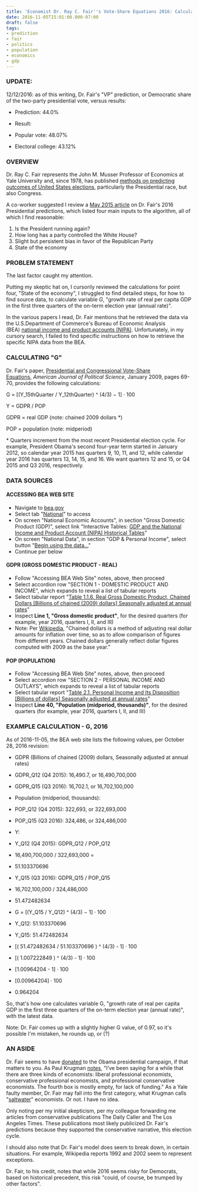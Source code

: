 ```yaml
---
title: 'Economist Dr. Ray C. Fair''s Vote-Share Equations 2016: Calculating Variable "G", For Non-Academics'
date: 2016-11-05T15:01:00.000-07:00
draft: false
tags: 
- prediction
- fair
- politics
- population
- economics
- gdp
---
```


### UPDATE:

12/12/2016: as of this writing, Dr. Fair's "VP" prediction, or Democratic share of the two-party presidential vote, versus results:

*   Prediction: 44.0%
*   Result: 

*   Popular vote: 48.07%
*   Electoral college: 43.12%

  

### OVERVIEW

Dr. Ray C. Fair represents the John M. Musser Professor of Economics at Yale University and, since 1978, has published [methods on predicting outcomes of United States elections](https://fairmodel.econ.yale.edu/vote2016/index2.htm), particularly the Presidential race, but also Congress.  
  
A co-worker suggested I review a [May 2015 article](http://www.latimes.com/opinion/op-ed/la-oe-0527-fair-election-prediction-20150527-story.html) on Dr. Fair's 2016 Presidential predictions, which listed four main inputs to the algorithm, all of which I find reasonable:  

1.  Is the President running again?
2.  How long has a party controlled the White House?
3.  Slight but persistent bias in favor of the Republican Party
4.  State of the economy

### PROBLEM STATEMENT

The last factor caught my attention.  

  

Putting my skeptic hat on, I cursorily reviewed the calculations for point four, "State of the economy", I struggled to find detailed steps, for how to find source data, to calculate variable _G_, "growth rate of real per capita GDP in the first three quarters of the on-term election year (annual rate)".  
  
In the various papers I read, Dr. Fair mentions that he retrieved the data via the U.S.Department of Commerce's Bureau of Economic Analysis (BEA) [national income and product accounts (NIPA)](https://en.wikipedia.org/wiki/National_Income_and_Product_Accounts). Unfortunately, in my cursory search, I failed to find specific instructions on how to retrieve the specific NIPA data from the BEA.  

### CALCULATING "G"

Dr. Fair's paper, [Presidential and Congressional Vote-Share Equations](https://fairmodel.econ.yale.edu/RAYFAIR/PDF/2007A.pdf), _American Journal of Political Science_, January 2009, pages 69-70, provides the following calculations:

  

G = \[(Y\_15thQuarter / Y\_12thQuarter) ^ (4/3) − 1\] · 100

  

Y = GDPR / POP

  

GDPR = real GDP (note: chained 2009 dollars \*)

  

POP = population (note: midperiod)

  

\* Quarters increment from the most recent Presidential election cycle. For example, President Obama's second four-year term started in January 2012, so calendar year 2015 has quarters 9, 10, 11, and 12, while calendar year 2016 has quarters 13, 14, 15, and 16. We want quarters 12 and 15, or Q4 2015 and Q3 2016, respectively.

### DATA SOURCES

#### ACCESSING BEA WEB SITE

*   Navigate to [bea.gov](https://www.bea.gov/)
*   Select tab "[National](https://www.bea.gov/national/index.htm)" to access 
*   On screen "National Economic Accounts", in section "Gross Domestic Product (GDP)", select link "Interactive Tables: [GDP and the National Income and Product Account (NIPA) Historical Tables](https://www.bea.gov/iTable/index_nipa.cfm)"
*   On screen "National Data", in section "GDP & Personal Income", select button "[Begin using the data...](https://www.bea.gov/iTable/iTableHTML.cfm?ReqID=9&step=1)"
*   Continue per below

#### **GDPR (GROSS DOMESTIC PRODUCT - REAL)**

*   Follow "Accessing BEA Web Site" notes, above, then proceed
*   Select accordion row "SECTION 1 - DOMESTIC PRODUCT AND INCOME", which expands to reveal a list of tabular reports
*   Select tabular report "[Table 1.1.6. Real Gross Domestic Product, Chained Dollars \[Billions of chained (2009) dollars\] Seasonally adjusted at annual rates](https://www.bea.gov/iTable/iTable.cfm?ReqID=9&step=1#reqid=9&step=3&isuri=1&903=6)"
*   Inspect **Line 1, "Gross domestic product"**, for the desired quarters (for example, year 2016, quarters I, II, and III)
*   Note: Per [Wikipedia](https://en.wikipedia.org/wiki/Chained_dollars), "Chained dollars is a method of adjusting real dollar amounts for inflation over time, so as to allow comparison of figures from different years. Chained dollars generally reflect dollar figures computed with 2009 as the base year."

#### POP (POPULATION)

*   Follow "Accessing BEA Web Site" notes, above, then proceed
*   Select accordion row "SECTION 2 - PERSONAL INCOME AND OUTLAYS", which expands to reveal a list of tabular reports
*   Select tabular report "[Table 2.1. Personal Income and Its Disposition \[Billions of dollars\] Seasonally adjusted at annual rates](https://www.bea.gov/iTable/iTable.cfm?ReqID=9&step=1#reqid=9&step=3&isuri=1&903=58)"
*   Inspect **Line 40, "Population (midperiod, thousands)"**, for the desired quarters (for example, year 2016, quarters I, II, and III)

### EXAMPLE CALCULATION - G, 2016

As of 2016-11-05, the BEA web site lists the following values, per October 28, 2016 revision:

*   GDPR (Billions of chained (2009) dollars, Seasonally adjusted at annual rates)

*   GDPR\_Q12 (Q4 2015): 16,490.7, or 16,490,700,000
*   GDPR\_Q15 (Q3 2016): 16,702.1, or 16,702,100,000

*   Population (midperiod, thousands):

*   POP\_Q12 (Q4 2015): 322,693, or 322,693,000
*   POP\_Q15 (Q3 2016): 324,486, or 324,486,000

*   Y:

*   Y\_Q12 (Q4 2015): GDPR\_Q12 / POP\_Q12

*   16,490,700,000 / 322,693,000 =
*   51.103370696

*   Y\_Q15 (Q3 2016): GDPR\_Q15 / POP\_Q15

*   16,702,100,000 / 324,486,000
*   51.472482634

*   G = \[(Y\_Q15 / Y\_Q12) ^ (4/3) − 1\] · 100

*   Y\_Q12: 51.103370696
*   Y\_Q15: 51.472482634
*   \[( 51.472482634 / 51.103370696 ) ^ (4/3) - 1\] · 100
*   \[( 1.007222849 ) ^ (4/3) - 1\] · 100
*   \[1.00964204 - 1\] · 100
*   \[0.00964204\] · 100
*   0.964204

So, that's how one calculates variable G, "growth rate of real per capita GDP in the first three quarters of the on-term election year (annual rate)", with the latest data.

  

Note: Dr. Fair comes up with a slightly higher G value, of 0.97, so it's possible I'm mistaken, he rounds up, or (?)

### AN ASIDE

Dr. Fair seems to have [donated](https://econ4obama.blogspot.com/2008/04/and-few-more.html) to the Obama presidential campaign, if that matters to you. As Paul Krugman [notes](http://krugman.blogs.nytimes.com/2016/02/19/lack-of-power-corrupts/?_r=0), "I’ve been saying for a while that there are three kinds of economists: liberal professional economists, conservative professional economists, and professional conservative economists. The fourth box is mostly empty, for lack of funding." As a Yale faulty member, Dr. Fair may fall into the first category, what Krugman calls "[saltwater](http://krugman.blogs.nytimes.com/2012/03/05/economics-in-the-crisis/)" economists. Or not. I have no idea.

  

Only noting per my initial skepticism, per my colleague forwarding me articles from conservative publications The Daily Caller and The Los Angeles Times. These publications most likely publicized Dr. Fair's predictions because they supported the conservative narrative, this election cycle.

  

I should also note that Dr. Fair's model does seem to break down, in certain situations. For example, Wikipedia reports 1992 and 2002 seem to represent exceptions. 

  

Dr. Fair, to his credit, notes that while 2016 seems risky for Democrats, based on historical precedent, this risk "could, of course, be trumped by other factors".